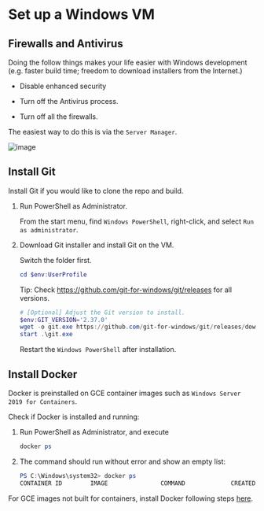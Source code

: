 # Set up a Windows VM

## Firewalls and Antivirus

Doing the follow things makes your life easier with Windows development (e.g.
faster build time; freedom to download installers from the Internet.)

*   Disable enhanced security

*   Turn off the Antivirus process.

*   Turn off all the firewalls.

The easiest way to do this is via the `Server Manager`.

![image](https://user-images.githubusercontent.com/5287526/133006540-94e2170f-8366-40c1-8280-7bb92e3f4378.png)

## Install Git

Install Git if you would like to clone the repo and build. 

1.  Run PowerShell as Administrator.

    From the start menu, find `Windows PowerShell`, right-click, and select `Run
    as administrator`.

1.  Download Git installer and install Git on the VM.

    Switch the folder first.

    ```powershell
    cd $env:UserProfile
    ```

    Tip: Check https://github.com/git-for-windows/git/releases for all versions.

    ```powershell
    # [Optional] Adjust the Git version to install.
    $env:GIT_VERSION='2.37.0'
    wget -o git.exe https://github.com/git-for-windows/git/releases/download/v$env:GIT_VERSION.windows.1/Git-$env:GIT_VERSION-64-bit.exe
    start .\git.exe
    ```

    Restart the `Windows PowerShell` after installation.


## Install Docker 

Docker is preinstalled on GCE container images such as `Windows Server 2019 for Containers`. 

Check if Docker is installed and running:

1. Run PowerShell as Administrator, and execute
    ```powershell
    docker ps
    ```
2. The command should run without error and show an empty list:
    ```powershell
    PS C:\Windows\system32> docker ps
    CONTAINER ID        IMAGE               COMMAND             CREATED             STATUS              PORTS               NAMES
    ```

For GCE images not built for containers, install Docker following steps [here](https://docs.microsoft.com/en-us/virtualization/windowscontainers/quick-start/set-up-environment?tabs=dockerce#windows-server-1). 
